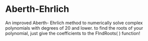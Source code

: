 # Aberth-Ehrlich
An improved Aberth- Ehrlich method to numerically solve complex polynomials with degrees of 20 and lower. to find the roots of your polynomial, just give the coefficients to the FIndRoots( ) function! 
